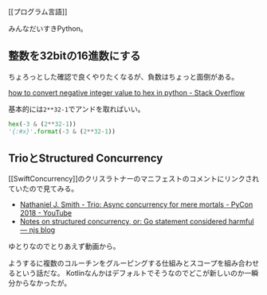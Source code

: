 [[プログラム言語]]

みんなだいすきPython。

## 整数を32bitの16進数にする

ちょろっとした確認で良くやりたくなるが、負数はちょっと面倒がある。

[how to convert negative integer value to hex in python - Stack Overflow](https://stackoverflow.com/questions/7822956/how-to-convert-negative-integer-value-to-hex-in-python)

基本的には`2**32-1`でアンドを取ればいい。

```python
hex(-3 & (2**32-1))
'{:#x}'.format(-3 & (2**32-1))
```

## TrioとStructured Concurrency

[[SwiftConcurrency]]のクリスラトナーのマニフェストのコメントにリンクされていたので見てみる。

- [Nathaniel J. Smith - Trio: Async concurrency for mere mortals - PyCon 2018 - YouTube](https://www.youtube.com/watch?v=oLkfnc_UMcE)
- [Notes on structured concurrency, or: Go statement considered harmful — njs blog](https://vorpus.org/blog/notes-on-structured-concurrency-or-go-statement-considered-harmful/)

ゆとりなのでとりあえず動画から。

ようするに複数のコルーチンをグルーピングする仕組みとスコープを組み合わせるという話だな。
Kotlinなんかはデフォルトでそうなのでどこが新しいのか一瞬分からなかったが。